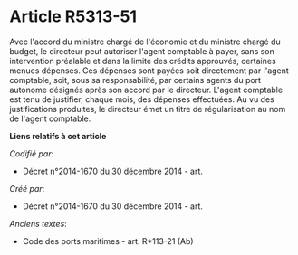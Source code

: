 # Article R5313-51

Avec l'accord du ministre chargé de l'économie et du ministre chargé du budget, le directeur peut autoriser l'agent comptable
à payer, sans son intervention préalable et dans la limite des crédits approuvés, certaines menues dépenses. Ces dépenses
sont payées soit directement par l'agent comptable, soit, sous sa responsabilité, par certains agents du port autonome
désignés après son accord par le directeur. L'agent comptable est tenu de justifier, chaque mois, des dépenses effectuées. Au
vu des justifications produites, le directeur émet un titre de régularisation au nom de l'agent comptable.

**Liens relatifs à cet article**

_Codifié par_:

  - Décret n°2014-1670 du 30 décembre 2014 - art.

_Créé par_:

  - Décret n°2014-1670 du 30 décembre 2014 - art.

_Anciens textes_:

  - Code des ports maritimes - art. R*113-21 (Ab)
